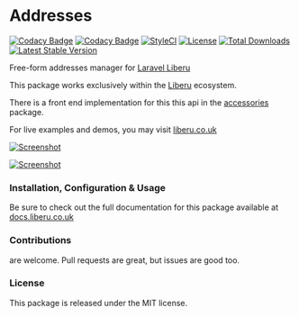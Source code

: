 # Addresses

[![Codacy Badge](https://api.codacy.com/project/badge/Grade/f03e2b973e274d71b50843b8efb3503d)](https://app.codacy.com/gh/laravel-enso/addresses?utm_source=github.com&utm_medium=referral&utm_content=laravel-enso/addresses&utm_campaign=Badge_Grade_Settings)
[![Codacy Badge](https://app.codacy.com/project/badge/Grade/9d92f0155608491583aa6ae4a7c6ec72)](https://www.codacy.com/gh/laravel-enso/addresses?utm_source=github.com&amp;utm_medium=referral&amp;utm_content=laravel-enso/addresses&amp;utm_campaign=Badge_Grade)
[![StyleCI](https://github.styleci.io/repos/113445673/shield?branch=master)](https://github.styleci.io/repos/113445673)
[![License](https://poser.pugx.org/laravel-enso/addresses/license)](https://packagist.org/packages/laravel-enso/addresses)
[![Total Downloads](https://poser.pugx.org/laravel-enso/addresses/downloads)](https://packagist.org/packages/laravel-enso/addresses)
[![Latest Stable Version](https://poser.pugx.org/laravel-enso/addresses/version)](https://packagist.org/packages/laravel-enso/addresses)

Free-form addresses manager for [Laravel Liberu](https://github.com/laravel-enso/Liberu)

This package works exclusively within the [Liberu](https://github.com/laravel-enso/Liberu) ecosystem.

There is a front end implementation for this this api in the [accessories](https://github.com/enso-ui/accessories) package.

For live examples and demos, you may visit [liberu.co.uk](https://www.liberu.co.uk)

[![Screenshot](https://laravel-enso.github.io/addresses/screenshots/bulma_041_thumb.png)](https://laravel-enso.github.io/addresses/screenshots/bulma_041.png)

[![Screenshot](https://laravel-enso.github.io/addresses/screenshots/bulma_042_thumb.png)](https://laravel-enso.github.io/addresses/screenshots/bulma_042.png)

### Installation, Configuration & Usage

Be sure to check out the full documentation for this package available at [docs.liberu.co.uk](https://docs.liberu.co.uk/backend/addresses.html)

### Contributions

are welcome. Pull requests are great, but issues are good too.

### License

This package is released under the MIT license.
